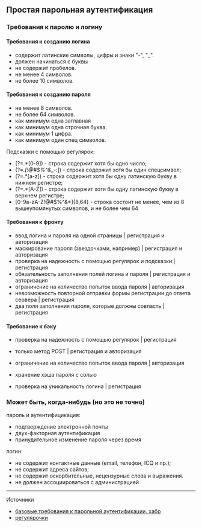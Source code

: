 ## Простая парольная аутентификация
### Требования к паролю и логину
#### Требования к созданию логина
- содержит латинские символы, цифры и знаки "-", "_".
- должен начинаться с буквы
- не содержит пробелов.
- не менее 4 символов.
- не более 10 символов.

#### Требования к созданию пароля
- не менее 8 символов.
- не более 64 символов.
- как минимум одна заглавная
- как минимум одна строчная буква.
- как минимум 1 цифра.
- как минимум один спец символов.

Подсказки с помощью регулярок:
- (?=.*[0-9]) - строка содержит хотя бы одно число;
- (?=.*[!@#$%^&*_-:]) - строка содержит хотя бы один спецсимвол;
- (?=.*[a-z]) - строка содержит хотя бы одну латинскую букву в нижнем регистре;
- (?=.*[A-Z]) - строка содержит хотя бы одну латинскую букву в верхнем регистре;
- [0-9a-zA-Z!@#$%^&*]{8,64} - строка состоит не менее, чем из 8 вышеупомянутых символов, и не более чем 64

#### Требования к фронту
- ввод логина и пароля на одной страницы | регистрация и авторизация
- маскирование пароля (звездочками, например) | регистрация и авторизация
- проверка на надежность с помощью регулярок и подсказки | регистрация
- обязательность заполнения полей логина и пароля | регистрация и авторизация
- ограничение на количество попыток ввода пароля | авторизация
- невозможность повторной отправки формы регистрации до ответа сервера | регистрация
- два поля заполнения пароля, которые должны совпасть | регистрация

#### Требование к бэку
- проверка на надежность с помощью регулярок | регистрация
- только метод POST | регистрация и авторизация
- ограничение на количество попыток ввода пароля | авторизация
- хранение хэша пароля с солью

- проверка на уникальность логина | регистрация

### Может быть, когда-нибудь (но это не точно)
пароль и аутентифицикация:
- подтверждение электронной почты
- двух-факторная аутентификация
- принудительное изменение пароля через время

логин:
- не содержит контактные данные (email, телефон, ICQ и пр.);
- не содержит адреса сайтов;
- не содержит оскорбительные, нецензурные слова и выражения.
- не должен ассоциироваться с администрацией


___
Источники
- [базовые требования к парольной аутентификации. хабр](https://habr.com/ru/companies/simbirsoft/articles/735608/)
- [регулярочки](https://ru.stackoverflow.com/questions/533675/%D0%A0%D0%B5%D0%B3%D1%83%D0%BB%D1%8F%D1%80%D0%BD%D0%BE%D0%B5-%D0%B2%D1%8B%D1%80%D0%B0%D0%B6%D0%B5%D0%BD%D0%B8%D0%B5-%D0%B4%D0%BB%D1%8F-%D0%BF%D0%B0%D1%80%D0%BE%D0%BB%D1%8F-%D0%BE%D1%82-6-%D1%81%D0%B8%D0%BC%D0%B2%D0%BE%D0%BB%D0%BE%D0%B2-%D1%81-%D0%B8%D1%81%D0%BF%D0%BE%D0%BB%D1%8C%D0%B7%D0%BE%D0%B2%D0%B0%D0%BD%D0%B8%D0%B5%D0%BC-%D1%86%D0%B8%D1%84%D1%80-%D1%81%D0%BF%D0%B5%D1%86-%D1%81%D0%B8%D0%BC%D0%B2%D0%BE)